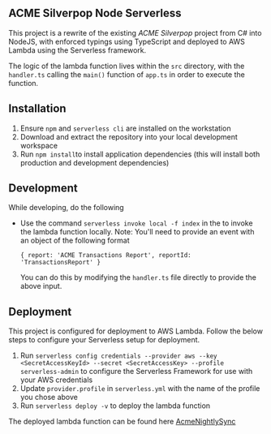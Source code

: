 
## ACME Silverpop Node Serverless
This project is a rewrite of the existing *ACME Silverpop* project from C# into NodeJS, with enforced typings using TypeScript and deployed to AWS Lambda using the Serverless framework.

The logic of the lambda function lives within the `src` directory, with the `handler.ts` calling the `main()` function of `app.ts` in order to execute the function.

## Installation 

 1. Ensure  `npm` and `serverless cli` are installed on the workstation 
 2. Download and extract the repository into your local development workspace
 3. Run `npm install`to install application dependencies (this will install both production and development dependencies)


## Development
While developing, do the following
 - Use the command `serverless invoke local -f index` in the to invoke the lambda function locally. Note: You'll need to provide an event with an object of the following format
    ```
    { report: 'ACME Transactions Report', reportId: 'TransactionsReport' }
    ```
    You can do this by modifying the `handler.ts` file directly to provide the above input.

 
## Deployment
This project is configured for deployment to AWS Lambda. Follow the below steps to configure your Serverless setup for deployment.

 1. Run `serverless config credentials --provider aws --key <SecretAccessKeyId> --secret <SecretAccessKey> --profile serverless-admin` to configure the Serverless Framework for use with your AWS credentials
 2. Update `provider.profile` in `serverless.yml` with the name of the profile you chose above
 3. Run `serverless deploy -v` to deploy the lambda function
 
The deployed lambda function can be found here [AcmeNightlySync](https://console.aws.amazon.com/lambda/home?region=us-east-1#/functions/AcmeNightlySync-dev-index)